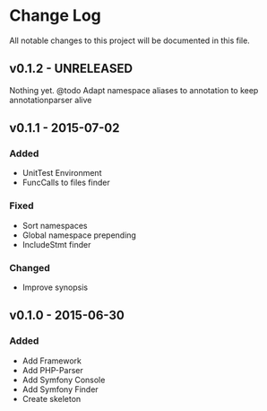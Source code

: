 # Change Log
All notable changes to this project will be documented in this file.

## v0.1.2 - UNRELEASED
Nothing yet.
@todo Adapt namespace aliases to annotation to keep annotationparser alive

## v0.1.1 - 2015-07-02
### Added
- UnitTest Environment
- FuncCalls to files finder

### Fixed
- Sort namespaces
- Global namespace prepending
- IncludeStmt finder

### Changed
- Improve synopsis

## v0.1.0 - 2015-06-30
### Added
- Add Framework
- Add PHP-Parser
- Add Symfony Console
- Add Symfony Finder
- Create skeleton
